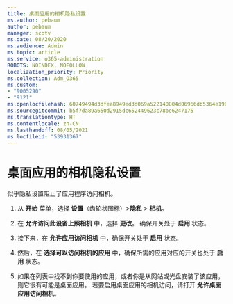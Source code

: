 ```yaml
---
title: 桌面应用的相机隐私设置
ms.author: pebaum
author: pebaum
manager: scotv
ms.date: 08/20/2020
ms.audience: Admin
ms.topic: article
ms.service: o365-administration
ROBOTS: NOINDEX, NOFOLLOW
localization_priority: Priority
ms.collection: Adm_O365
ms.custom:
- "9005290"
- "9121"
ms.openlocfilehash: 60749494d3dfea8949ed3d069a522140804d06966db5364e196389ee82582197
ms.sourcegitcommit: b5f7da89a650d2915dc652449623c78be6247175
ms.translationtype: HT
ms.contentlocale: zh-CN
ms.lasthandoff: 08/05/2021
ms.locfileid: "53931367"
---
```

# <a name="camera-privacy-settings-for-desktop-apps"></a>桌面应用的相机隐私设置

似乎隐私设置阻止了应用程序访问相机。

1.  从 **开始** 菜单，选择 **设置**（齿轮状图标）>**隐私** > **相机**。

2.  在 **允许访问此设备上照相机** 中，选择 **更改**。 确保开关处于 **启用** 状态。

3.  接下来，在 **允许应用访问相机** 中，确保开关处于 **启用** 状态。

4.  然后，在 **选择可以访问相机的应用** 中，确保所需的应用对应的开关也处于 **启用** 状态。

5.  如果在列表中找不到你要使用的应用，或者你是从网站或光盘安装了该应用，则它很有可能是桌面应用。 若要启用桌面应用的相机访问，请打开 **允许桌面应用访问相机**。